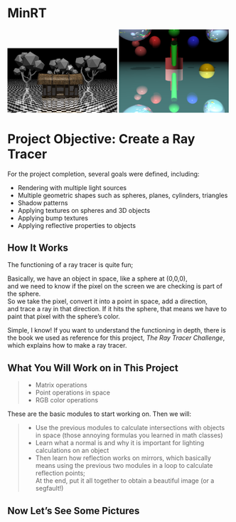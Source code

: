 # MinRT

<img src="./img/Screenshot From 2025-07-18 09-58-15.png" alt="Alt text" width="49%" height="20%"/>   

<img src="./img/Screenshot From 2025-07-18 10-24-27.png" alt="Alt text" width="49%" height="20%" />   
</br>

# Project Objective: Create a Ray Tracer

For the project completion, several goals were defined, including:

- Rendering with multiple light sources  
- Multiple geometric shapes such as spheres, planes, cylinders, triangles  
- Shadow patterns  
- Applying textures on spheres and 3D objects  
- Applying bump textures  
- Applying reflective properties to objects  

## How It Works

The functioning of a ray tracer is quite fun;

Basically, we have an object in space, like a sphere at (0,0,0),  
and we need to know if the pixel on the screen we are checking is part of the sphere.  
So we take the pixel, convert it into a point in space, add a direction,  
and trace a ray in that direction. If it hits the sphere, that means we have to paint that pixel with the sphere’s color.

Simple, I know! If you want to understand the functioning in depth, there is the book we used as reference for this project, *The Ray Tracer Challenge*, which explains how to make a ray tracer.

## What You Will Work on in This Project

> - Matrix operations  
> - Point operations in space  
> - RGB color operations  

These are the basic modules to start working on. Then we will:

> - Use the previous modules to calculate intersections with objects in space (those annoying formulas you learned in math classes)  
> - Learn what a normal is and why it is important for lighting calculations on an object  
> - Then learn how reflection works on mirrors, which basically means using the previous two modules in a loop to calculate reflection points;  
> At the end, put it all together to obtain a beautiful image (or a segfault!)

## Now Let’s See Some Pictures

